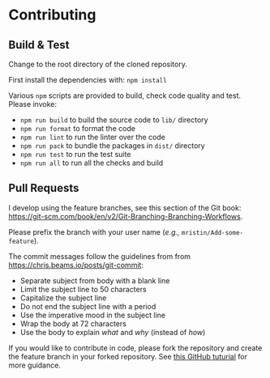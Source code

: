 # Contributing

## Build & Test

Change to the root directory of the cloned repository.

First install the dependencies with: `npm install`

Various `npm` scripts are provided to build, check code quality and test. Please invoke:

* `npm run build` to build the source code to `lib/` directory
* `npm run format` to format the code
* `npm run lint` to run the linter over the code
* `npm run pack` to bundle the packages in `dist/` directory
* `npm run test` to run the test suite
* `npm run all` to run all the checks and build

## Pull Requests

I develop using the feature branches, see this section of the Git book:
https://git-scm.com/book/en/v2/Git-Branching-Branching-Workflows.

Please prefix the branch with your user name 
(*e.g.,* `mristin/Add-some-feature`).

The commit messages follow the guidelines from 
from https://chris.beams.io/posts/git-commit:

* Separate subject from body with a blank line
* Limit the subject line to 50 characters
* Capitalize the subject line
* Do not end the subject line with a period
* Use the imperative mood in the subject line
* Wrap the body at 72 characters
* Use the body to explain *what* and *why* (instead of *how*)

If you would like to contribute in code, please fork the repository and create
the feature branch in your forked repository. See [this GitHub tuturial](
https://help.github.com/en/github/collaborating-with-issues-and-pull-requests/creating-a-pull-request-from-a-fork
) for more guidance. 
